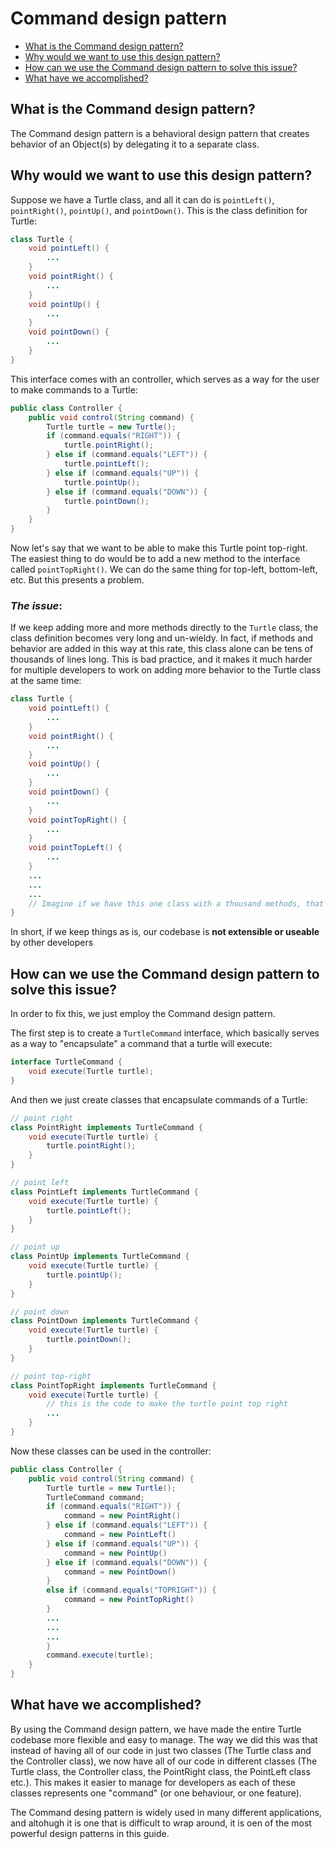 # Command design pattern

* [What is the Command design pattern?](https://github.com/sidg1215/DesignPatterns/tree/main/Behavioral%20Design%20Patterns/Command%20Design%20Pattern#what-is-the-command-design-pattern)
* [Why would we want to use this design pattern?](https://github.com/sidg1215/DesignPatterns/tree/main/Behavioral%20Design%20Patterns/Command%20Design%20Pattern#why-would-we-want-to-use-this-design-pattern)
* [How can we use the Command design pattern to solve this issue?](https://github.com/sidg1215/DesignPatterns/tree/main/Behavioral%20Design%20Patterns/Command%20Design%20Pattern#how-can-we-use-the-command-design-pattern-to-solve-this-issue)
* [What have we accomplished?](https://github.com/sidg1215/DesignPatterns/tree/main/Behavioral%20Design%20Patterns/Command%20Design%20Pattern#what-have-we-accomplished)
## What is the Command design pattern?
The Command design pattern is a behavioral design pattern that creates behavior of an Object(s) by delegating it to a separate class.

## Why would we want to use this design pattern?
Suppose we have a Turtle class, and all it can do is ```pointLeft()```, ```pointRight()```, ```pointUp()```, and ```pointDown()```. This is the class definition for Turtle:
```java
class Turtle {
    void pointLeft() {
        ...
    }
    void pointRight() {
        ...
    }
    void pointUp() {
        ...
    }
    void pointDown() {
        ...
    }
}
```

This interface comes with an controller, which serves as a way for the user to make commands to a Turtle: 
```java
public class Controller {
    public void control(String command) {
        Turtle turtle = new Turtle();
        if (command.equals("RIGHT")) {
            turtle.pointRight();
        } else if (command.equals("LEFT")) {
            turtle.pointLeft();
        } else if (command.equals("UP")) {
            turtle.pointUp();
        } else if (command.equals("DOWN")) {
            turtle.pointDown();
        }
    }
}
```

Now let's say that we want to be able to make this Turtle point top-right. The easiest thing to do would be to add a new method to the interface called ```pointTopRight()```. We can do the same thing for top-left, bottom-left, etc. But this presents a problem.

### ***The issue***: 
If we keep adding more and more methods directly to the ```Turtle``` class, the class definition becomes very long and un-wieldy. In fact, if methods and behavior are added in this way at this rate, this class alone can be tens of thousands of lines long. This is bad practice, and it makes it much harder for multiple developers to work on adding more behavior to the Turtle class at the same time:

```java
class Turtle {
    void pointLeft() {
        ...
    }
    void pointRight() {
        ...
    }
    void pointUp() {
        ...
    }
    void pointDown() {
        ...
    }
    void pointTopRight() {
        ...
    }
    void pointTopLeft() {
        ...
    }
    ...
    ...
    ...
    // Imagine if we have this one class with a thousand methods, that's not really easy to manage for hundereds of developers
}
```
In short, if we keep things as is, our codebase is __not extensible or useable__ by other developers
## How can we use the Command design pattern to solve this issue?
In order to fix this, we just employ the Command design pattern.

The first step is to create a ```TurtleCommand``` interface, which basically serves as a way to "encapsulate" a command that a turtle will execute:
```java
interface TurtleCommand {
    void execute(Turtle turtle);
}
```

And then we just create classes that encapsulate commands of a Turtle:
```java
// point right
class PointRight implements TurtleCommand {
    void execute(Turtle turtle) {
        turtle.pointRight();
    }
}

// point left
class PointLeft implements TurtleCommand {
    void execute(Turtle turtle) {
        turtle.pointLeft();
    }
}

// point up
class PointUp implements TurtleCommand {
    void execute(Turtle turtle) {
        turtle.pointUp();
    }
}

// point down
class PointDown implements TurtleCommand {
    void execute(Turtle turtle) {
        turtle.pointDown();
    }
}

// point top-right
class PointTopRight implements TurtleCommand {
    void execute(Turtle turtle) {
        // this is the code to make the turtle point top right
        ...
    }
}
```

Now these classes can be used in the controller:
```java
public class Controller {
    public void control(String command) {
        Turtle turtle = new Turtle();
        TurtleCommand command;
        if (command.equals("RIGHT")) {
            command = new PointRight()
        } else if (command.equals("LEFT")) {
            command = new PointLeft()
        } else if (command.equals("UP")) {
            command = new PointUp()
        } else if (command.equals("DOWN")) {
            command = new PointDown()
        }
        else if (command.equals("TOPRIGHT")) {
            command = new PointTopRight()
        }
        ...
        ...
        ...
        }
        command.execute(turtle);
    }
}
```

## What have we accomplished?
By using the Command design pattern, we have made the entire Turtle codebase more flexible and easy to manage. The way we did this was that instead of having all of our code in just two classes (The Turtle class and the Controller class), we now have all of our code in different classes (The Turtle class, the Controller class, the PointRight class, the PointLeft class etc.). This makes it easier to manage for developers as each of these classes represents one "command" (or one behaviour, or one feature).

The Command desing pattern is widely used in many different applications, and altohugh it is one that is difficult to wrap around, it is oen of the most powerful design patterns in this guide.
